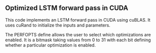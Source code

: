 ## Optimized LSTM forward pass in CUDA

This code implements an LSTM forward pass in CUDA using cuBLAS. It uses cuRand to initialize the inputs and parameters.

The PERFOPTS define allows the user to select which optimizations are enabled. It is a bitmask taking values from 0 to 31 with each bit defining whether a particular optimization is enabled.
